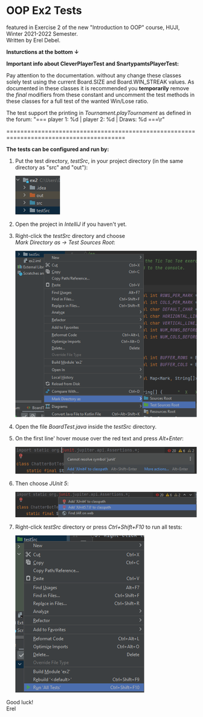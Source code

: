 # OOP Ex2 Tests
featured in Exercise 2 of the new "Introduction to OOP" course,
HUJI, Winter 2021-2022 Semester. \
Written by Erel Debel.

<B>Insturctions at the bottom ↓</B>

<B>Important info about CleverPlayerTest and SnartypamtsPlayerTest:</B>
	
Pay attention to the documentation. without any change these classes solely test using the current Board.SIZE and Board.WIN_STREAK values. As documented in these classes it is recommended you <B>temporarily</B> remove the _final_ modifiers from these constant and uncomment the test methods in these classes for a full test of the wanted Win/Lose ratio.
	
The test support the printing in _Tournament.playTournament_ as defined in the forum: "=== player 1: %d | player 2: %d | Draws: %d ===\r"
 
========================================================================================

<B>The tests can be configured and run by:</B>
1. Put the test directory, _testSrc_, in your project directory (in the same directory as "src" and "out"):

    ![img_1.png](screenshots/img_1.png)
	
2. Open the project in _IntelliJ_ if you haven't yet. 


3. Right-click the _testSrc_ directory and choose  
  _Mark Directory as -> Test Sources Root_:
  
	![img_2.png](screenshots/img_2.png)
  
4. Open the file _BoardTest.java_ inside the _testSrc_ directory.


5. On the first line' hover mouse over the red text and press _Alt+Enter_:
 
	![img_3.png](screenshots/img_3.png)

6. Then choose _JUnit 5_:
  
	![img_4.png](screenshots/img_4.png)
  
7. Right-click _testSrc_ directory or press _Ctrl+Shift+F10_ to run all tests:

	![img_5.png](screenshots/img_5.png)


Good luck!\
Erel

